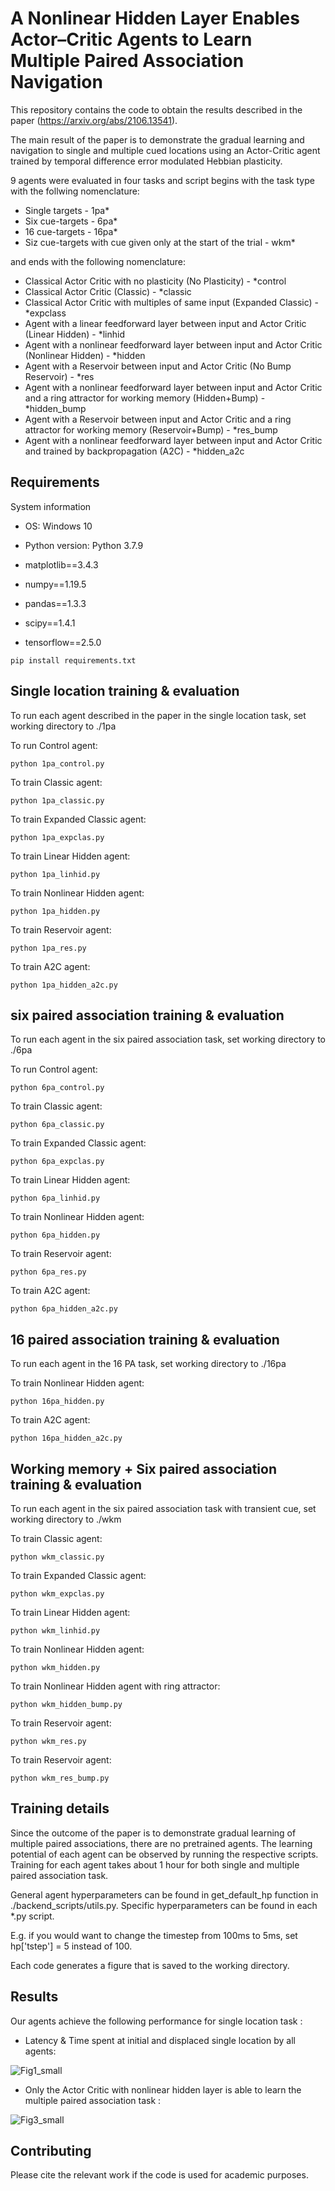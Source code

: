 # A Nonlinear Hidden Layer Enables Actor–Critic Agents to Learn Multiple Paired Association Navigation

This repository contains the code to obtain the results described in the paper (https://arxiv.org/abs/2106.13541).
      
The main result of the paper is to demonstrate the gradual learning and navigation to single and multiple cued locations
 using an Actor-Critic agent trained by temporal difference error modulated Hebbian plasticity.

9 agents were evaluated in four tasks and script begins with the task type with the follwing nomenclature:
- Single targets - 1pa*
- Six cue-targets - 6pa*    
- 16 cue-targets - 16pa*
- Siz cue-targets with cue given only at the start of the trial - wkm*

and ends with the following nomenclature:
- Classical Actor Critic with no plasticity (No Plasticity) - *control
- Classical Actor Critic (Classic) - *classic
- Classical Actor Critic with multiples of same input (Expanded Classic) - *expclass
- Agent with a linear feedforward layer between input and Actor Critic (Linear Hidden) - *linhid
- Agent with a nonlinear feedforward layer between input and Actor Critic (Nonlinear Hidden) - *hidden
- Agent with a Reservoir between input and Actor Critic (No Bump Reservoir) - *res
- Agent with a nonlinear feedforward layer between input and Actor Critic and a ring attractor for working memory (Hidden+Bump) - *hidden_bump
- Agent with a Reservoir between input and Actor Critic and a ring attractor for working memory (Reservoir+Bump) - *res_bump
- Agent with a nonlinear feedforward layer between input and Actor Critic and trained by backpropagation (A2C) - *hidden_a2c


## Requirements

System information

- OS: Windows 10

- Python version: Python 3.7.9
- matplotlib==3.4.3
- numpy==1.19.5
- pandas==1.3.3
- scipy==1.4.1
- tensorflow==2.5.0


```setup
pip install requirements.txt
```

## Single location training & evaluation

To run each agent described in the paper in the single location task, set working directory to ./1pa

To run Control agent:
```train
python 1pa_control.py
```

To train Classic agent:
```train
python 1pa_classic.py
```
To train Expanded Classic agent:
```train
python 1pa_expclas.py
```
To train Linear Hidden agent:
```train
python 1pa_linhid.py
```
To train Nonlinear Hidden agent:
```train
python 1pa_hidden.py
```

To train Reservoir agent:
```train
python 1pa_res.py
```

To train A2C agent:
```train
python 1pa_hidden_a2c.py
```

## six paired association training & evaluation

To run each agent in the six paired association task, set working directory to ./6pa

To run Control agent:
```train
python 6pa_control.py
```

To train Classic agent:
```train
python 6pa_classic.py
```
To train Expanded Classic agent:
```train
python 6pa_expclas.py
```
To train Linear Hidden agent:
```train
python 6pa_linhid.py
```
To train Nonlinear Hidden agent:
```train
python 6pa_hidden.py
```

To train Reservoir agent:
```train
python 6pa_res.py
```

To train A2C agent:
```train
python 6pa_hidden_a2c.py
```


## 16 paired association training & evaluation
To run each agent in the 16 PA task, set working directory to ./16pa

To train Nonlinear Hidden agent:
```train
python 16pa_hidden.py
```

To train A2C agent:
```train
python 16pa_hidden_a2c.py
```
## Working memory + Six paired association training & evaluation

To run each agent in the six paired association task with transient cue, set working directory to ./wkm

To train Classic agent:
```train
python wkm_classic.py
```
To train Expanded Classic agent:
```train
python wkm_expclas.py
```
To train Linear Hidden agent:
```train
python wkm_linhid.py
```
To train Nonlinear Hidden agent:
```train
python wkm_hidden.py
```

To train Nonlinear Hidden agent with ring attractor:
```train
python wkm_hidden_bump.py
```

To train Reservoir agent:
```train
python wkm_res.py
```

To train Reservoir agent:
```train
python wkm_res_bump.py
```

## Training details

Since the outcome of the paper is to demonstrate gradual learning of multiple paired associations, there are no pretrained agents. The learning potential of each agent can be observed by running the respective scripts.
Training for each agent takes about 1 hour for both single and multiple paired association task.

General agent hyperparameters can be found in get_default_hp function in ./backend_scripts/utils.py. Specific hyperparameters can be found in each *.py script.

E.g. if you would want to change the timestep from 100ms to 5ms, set hp['tstep'] = 5 instead of 100.

Each code generates a figure that is saved to the working directory. 


## Results

Our agents achieve the following performance for single location task :

- Latency & Time spent at initial and displaced single location by all agents:

![Fig1_small](https://user-images.githubusercontent.com/35286288/147554709-1907c093-2548-42ca-9803-0d2da2f05542.png)

- Only the Actor Critic with nonlinear hidden layer is able to learn the multiple paired association task :

![Fig3_small](https://user-images.githubusercontent.com/35286288/147554723-016a6bcf-ed17-4f54-a842-4f4f718eabe7.png)

## Contributing
Please cite the relevant work if the code is used for academic purposes.
